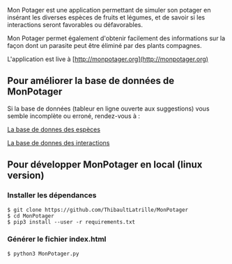 Mon Potager est une application permettant de simuler son potager en
 insérant les diverses espèces de fruits et légumes,
 et de savoir si les interactions seront favorables ou défavorables.
 
Mon Potager permet également d'obtenir facilement des informations 
sur la façon dont un parasite peut être éliminé par des plants compagnes.

L'application est live à [http://monpotager.org](http://monpotager.org)

## Pour améliorer la base de données de MonPotager

Si la base de données (tableur en ligne ouverte aux suggestions) vous semble incomplète ou erroné, rendez-vous à :

[La base de donnes des espèces](https://docs.google.com/spreadsheets/d/1Wp_fomhElzCspAxgarp1BstonU0HGA_tNB_U2uNskw0/edit?usp=sharing#gid=537765681)

[La base de donnes des interactions](https://docs.google.com/spreadsheets/d/1Wp_fomhElzCspAxgarp1BstonU0HGA_tNB_U2uNskw0/edit?usp=sharing#gid=0537765681)


## Pour développer MonPotager en local (linux version)

### Installer les dépendances

```
$ git clone https://github.com/ThibaultLatrille/MonPotager
$ cd MonPotager
$ pip3 install --user -r requirements.txt
```

### Générer le fichier index.html 
 
```
$ python3 MonPotager.py
```
